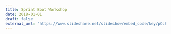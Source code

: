 ```yaml
---
title: Sprint Boot Workshop
date: 2018-01-01
draft: false
external_url: "https://www.slideshare.net/slideshow/embed_code/key/pCcE1vQAAa7rBI"
---
```



